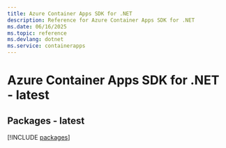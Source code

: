 ```yaml
---
title: Azure Container Apps SDK for .NET
description: Reference for Azure Container Apps SDK for .NET
ms.date: 06/16/2025
ms.topic: reference
ms.devlang: dotnet
ms.service: containerapps
---
```

# Azure Container Apps SDK for .NET - latest
## Packages - latest
[!INCLUDE [packages](container-apps-index.md)]